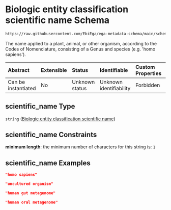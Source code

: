 # Biologic entity classification scientific name Schema

```txt
https://raw.githubusercontent.com/EbiEga/ega-metadata-schema/main/schemas/EGA.common-definitions.json#/definitions/organism_descriptor/properties/scientific_name
```

The name applied to a plant, animal, or other organism, according to the Codes of Nomenclature, consisting of a Genus and species (e.g. 'homo sapiens').

| Abstract            | Extensible | Status         | Identifiable            | Custom Properties | Additional Properties | Access Restrictions | Defined In                                                                                           |
| :------------------ | :--------- | :------------- | :---------------------- | :---------------- | :-------------------- | :------------------ | :--------------------------------------------------------------------------------------------------- |
| Can be instantiated | No         | Unknown status | Unknown identifiability | Forbidden         | Allowed               | none                | [EGA.common-definitions.json\*](../../../schemas/EGA.common-definitions.json "open original schema") |

## scientific\_name Type

`string` ([Biologic entity classification scientific name](ega-12-definitions-organism-obi0100026-descriptor-block-properties-biologic-entity-classification-scientific-name.md))

## scientific\_name Constraints

**minimum length**: the minimum number of characters for this string is: `1`

## scientific\_name Examples

```json
"homo sapiens"
```

```json
"uncultured organism"
```

```json
"human gut metagenome"
```

```json
"human oral metagenome"
```
